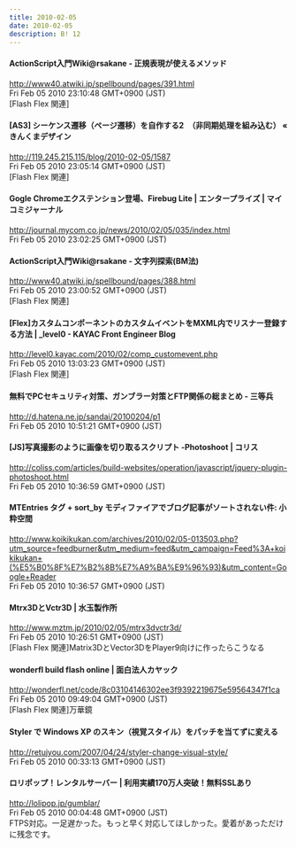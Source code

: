 ```yaml
---
title: 2010-02-05
date: 2010-02-05
description: B! 12
---
```


#### ActionScript入門Wiki@rsakane - 正規表現が使えるメソッド
http://www40.atwiki.jp/spellbound/pages/391.html<br>
Fri Feb 05 2010 23:10:48 GMT+0900 (JST)<br>
[Flash Flex 関連]


#### [AS3] シーケンス遷移（ページ遷移）を自作する2　（非同期処理を組み込む） « きんくまデザイン
http://119.245.215.115/blog/2010-02-05/1587<br>
Fri Feb 05 2010 23:05:14 GMT+0900 (JST)<br>
[Flash Flex 関連]


#### Gogle Chromeエクステンション登場、Firebug Lite | エンタープライズ | マイコミジャーナル
http://journal.mycom.co.jp/news/2010/02/05/035/index.html<br>
Fri Feb 05 2010 23:02:25 GMT+0900 (JST)<br>


#### ActionScript入門Wiki@rsakane - 文字列探索(BM法)
http://www40.atwiki.jp/spellbound/pages/388.html<br>
Fri Feb 05 2010 23:00:52 GMT+0900 (JST)<br>
[Flash Flex 関連]


#### [Flex]カスタムコンポーネントのカスタムイベントをMXML内でリスナー登録する方法 | _level0 - KAYAC Front Engineer Blog
http://level0.kayac.com/2010/02/comp_customevent.php<br>
Fri Feb 05 2010 13:03:23 GMT+0900 (JST)<br>
[Flash Flex 関連]


#### 無料でPCセキュリティ対策、ガンブラー対策とFTP関係の総まとめ - 三等兵
http://d.hatena.ne.jp/sandai/20100204/p1<br>
Fri Feb 05 2010 10:51:21 GMT+0900 (JST)<br>


####   [JS]写真撮影のように画像を切り取るスクリプト -Photoshoot | コリス
http://coliss.com/articles/build-websites/operation/javascript/jquery-plugin-photoshoot.html<br>
Fri Feb 05 2010 10:36:59 GMT+0900 (JST)<br>


#### MTEntries タグ + sort_by モディファイアでブログ記事がソートされない件: 小粋空間
http://www.koikikukan.com/archives/2010/02/05-013503.php?utm_source=feedburner&utm_medium=feed&utm_campaign=Feed%3A+koikikukan+(%E5%B0%8F%E7%B2%8B%E7%A9%BA%E9%96%93)&utm_content=Google+Reader<br>
Fri Feb 05 2010 10:36:57 GMT+0900 (JST)<br>


#### Mtrx3DとVctr3D | 水玉製作所
http://www.mztm.jp/2010/02/05/mtrx3dvctr3d/<br>
Fri Feb 05 2010 10:26:51 GMT+0900 (JST)<br>
[Flash Flex 関連]Matrix3DとVector3DをPlayer9向けに作ったらこうなる


#### wonderfl build flash online | 面白法人カヤック
http://wonderfl.net/code/8c03104146302ee3f9392219675e59564347f1ca<br>
Fri Feb 05 2010 09:49:04 GMT+0900 (JST)<br>
[Flash Flex 関連]万華鏡


#### Styler で Windows XP のスキン（視覚スタイル）をパッチを当てずに変える
http://retujyou.com/2007/04/24/styler-change-visual-style/<br>
Fri Feb 05 2010 00:33:13 GMT+0900 (JST)<br>


#### ロリポップ！レンタルサーバー | 利用実績170万人突破！無料SSLあり
http://lolipop.jp/gumblar/<br>
Fri Feb 05 2010 00:04:48 GMT+0900 (JST)<br>
FTPS対応。一足遅かった。もっと早く対応してほしかった。愛着があっただけに残念です。


